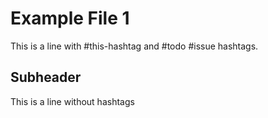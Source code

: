 # Example File 1

This is a line with #this-hashtag and #todo #issue hashtags.

## Subheader

This is a line without hashtags